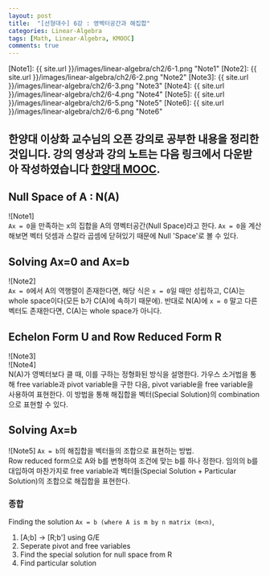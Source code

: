 ```yaml
---
layout: post
title:  "[선형대수] 6강 : 영벡터공간과 해집합"
categories: Linear-Algebra
tags: [Math, Linear-Algebra, KMOOC]
comments: true
---
```


[//]: # (Image References)

[Note1]: {{ site.url }}/images/linear-algebra/ch2/6-1.png "Note1"
[Note2]: {{ site.url }}/images/linear-algebra/ch2/6-2.png "Note2"
[Note3]: {{ site.url }}/images/linear-algebra/ch2/6-3.png "Note3"
[Note4]: {{ site.url }}/images/linear-algebra/ch2/6-4.png "Note4"
[Note5]: {{ site.url }}/images/linear-algebra/ch2/6-5.png "Note5"
[Note6]: {{ site.url }}/images/linear-algebra/ch2/6-6.png "Note6"


한양대 이상화 교수님의 오픈 강의로 공부한 내용을 정리한 것입니다. 강의 영상과 강의 노트는 다음 링크에서 다운받아 작성하였습니다 [한양대 MOOC](http://www.kocw.net/home/search/kemView.do?kemId=977757).  
---


## Null Space of A : N(A)
![Note1]  
`Ax = 0`을 만족하는 x의 집합을 A의 영벡터공간(Null Space)라고 한다. `Ax = 0`을 계산해보면 벡터 덧셈과 스칼라 곱셈에 닫혀있기 때문에 Null 'Space'로 볼 수 있다.  

## Solving Ax=0 and Ax=b
![Note2]  
`Ax = 0`에서 A의 역행렬이 존재한다면, 해당 식은 `x = 0`일 때만 성립하고, C(A)는 whole space이다(모든 b가 C(A)에 속하기 때문에). 반대로 N(A)에 `x = 0` 말고 다른 벡터도 존재한다면, C(A)는 whole space가 아니다.

## Echelon Form U and Row Reduced Form R
![Note3]  
![Note4]  
N(A)가 영벡터보다 클 때, 이를 구하는 정형화된 방식을 설명한다. 가우스 소거법을 통해 free variable과 pivot variable을 구한 다음, pivot variable을 free variable을 사용하여 표현한다. 이 방법을 통해 해집합을 벡터(Special Solution)의 combination으로 표현할 수 있다.  

## Solving Ax=b
![Note5]
`Ax = b`의 해집합을 벡터들의 조합으로 표현하는 방법.  
Row reduced form으로 A와 b를 변형하여 조건에 맞는 b를 하나 정한다. 임의의 b를 대입하여 마찬가지로 free variable과 벡터들(Special Solution + Particular Solution)의 조합으로 해집합을 표현한다. 

### 종합
Finding the solution `Ax = b (where A is m by n matrix (m<n)`,  
1. [A;b] -> [R;b'] using G/E
2. Seperate pivot and free variables
3. Find the special solution for null space from R
4. Find particular solution
